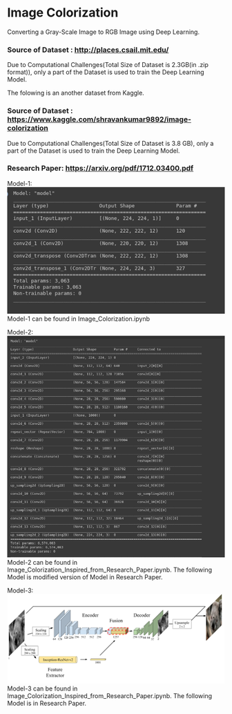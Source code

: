 # Image Colorization
Converting a Gray-Scale Image to RGB Image using Deep Learning.


### Source of Dataset : http://places.csail.mit.edu/

Due to Computational Challenges(Total Size of Dataset is 2.3GB(in .zip format)), only a part of the Dataset is used to train the Deep Learning Model.

The folowing is an another dataset from Kaggle.

### Source of Dataset : https://www.kaggle.com/shravankumar9892/image-colorization

Due to Computational Challenges(Total Size of Dataset is 3.8 GB), only a part of the Dataset is used to train the Deep Learning Model.

### Research Paper: https://arxiv.org/pdf/1712.03400.pdf

Model-1:
![](Model-1.png)
Model-1 can be found in Image_Colorization.ipynb

Model-2:
![](Model-2.png)
Model-2 can be found in Image_Colorization_Inspired_from_Research_Paper.ipynb. The following Model is modified version of Model in Research Paper.

Model-3:
![](Model-3.png)
Model-3 can be found in Image_Colorization_Inspired_from_Research_Paper.ipynb. The following Model is in Research Paper.
